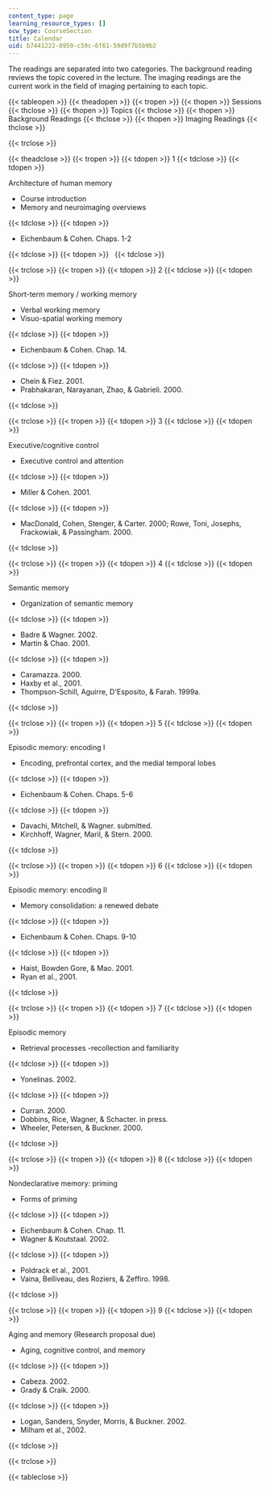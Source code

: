 ```yaml
---
content_type: page
learning_resource_types: []
ocw_type: CourseSection
title: Calendar
uid: b7441222-0959-c59c-6f61-59d9f7b5b9b2
---
```


The readings are separated into two categories. The background reading reviews the topic covered in the lecture. The imaging readings are the current work in the field of imaging pertaining to each topic.

{{< tableopen >}}
{{< theadopen >}}
{{< tropen >}}
{{< thopen >}}
Sessions
{{< thclose >}}
{{< thopen >}}
Topics
{{< thclose >}}
{{< thopen >}}
Background Readings
{{< thclose >}}
{{< thopen >}}
Imaging Readings
{{< thclose >}}

{{< trclose >}}

{{< theadclose >}}
{{< tropen >}}
{{< tdopen >}}
1
{{< tdclose >}}
{{< tdopen >}}


Architecture of human memory

*   Course introduction
*   Memory and neuroimaging overviews


{{< tdclose >}}
{{< tdopen >}}


*   Eichenbaum & Cohen. Chaps. 1-2


{{< tdclose >}}
{{< tdopen >}}
 
{{< tdclose >}}

{{< trclose >}}
{{< tropen >}}
{{< tdopen >}}
2
{{< tdclose >}}
{{< tdopen >}}


Short-term memory / working memory

*   Verbal working memory
*   Visuo-spatial working memory


{{< tdclose >}}
{{< tdopen >}}


*   Eichenbaum & Cohen. Chap. 14.


{{< tdclose >}}
{{< tdopen >}}


*   Chein & Fiez. 2001.
*   Prabhakaran, Narayanan, Zhao, & Gabrieli. 2000.


{{< tdclose >}}

{{< trclose >}}
{{< tropen >}}
{{< tdopen >}}
3
{{< tdclose >}}
{{< tdopen >}}


Executive/cognitive control

*   Executive control and attention


{{< tdclose >}}
{{< tdopen >}}


*   Miller & Cohen. 2001.


{{< tdclose >}}
{{< tdopen >}}


*   MacDonald, Cohen, Stenger, & Carter. 2000; Rowe, Toni, Josephs, Frackowiak, & Passingham. 2000.


{{< tdclose >}}

{{< trclose >}}
{{< tropen >}}
{{< tdopen >}}
4
{{< tdclose >}}
{{< tdopen >}}


Semantic memory

*   Organization of semantic memory


{{< tdclose >}}
{{< tdopen >}}


*   Badre & Wagner. 2002.
*   Martin & Chao. 2001.


{{< tdclose >}}
{{< tdopen >}}


*   Caramazza. 2000.
*   Haxby et al., 2001.
*   Thompson-Schill, Aguirre, D'Esposito, & Farah. 1999a.


{{< tdclose >}}

{{< trclose >}}
{{< tropen >}}
{{< tdopen >}}
5
{{< tdclose >}}
{{< tdopen >}}


Episodic memory: encoding I

*   Encoding, prefrontal cortex, and the medial temporal lobes


{{< tdclose >}}
{{< tdopen >}}


*   Eichenbaum & Cohen. Chaps. 5-6


{{< tdclose >}}
{{< tdopen >}}


*   Davachi, Mitchell, & Wagner. submitted.
*   Kirchhoff, Wagner, Maril, & Stern. 2000.


{{< tdclose >}}

{{< trclose >}}
{{< tropen >}}
{{< tdopen >}}
6
{{< tdclose >}}
{{< tdopen >}}


Episodic memory: encoding II

*   Memory consolidation: a renewed debate


{{< tdclose >}}
{{< tdopen >}}


*   Eichenbaum & Cohen. Chaps. 9-10


{{< tdclose >}}
{{< tdopen >}}


*   Haist, Bowden Gore, & Mao. 2001.
*   Ryan et al., 2001.


{{< tdclose >}}

{{< trclose >}}
{{< tropen >}}
{{< tdopen >}}
7
{{< tdclose >}}
{{< tdopen >}}


Episodic memory

*   Retrieval processes -recollection and familiarity


{{< tdclose >}}
{{< tdopen >}}


*   Yonelinas. 2002.


{{< tdclose >}}
{{< tdopen >}}


*   Curran. 2000.
*   Dobbins, Rice, Wagner, & Schacter. in press.
*   Wheeler, Petersen, & Buckner. 2000.


{{< tdclose >}}

{{< trclose >}}
{{< tropen >}}
{{< tdopen >}}
8
{{< tdclose >}}
{{< tdopen >}}


Nondeclarative memory: priming

*   Forms of priming


{{< tdclose >}}
{{< tdopen >}}


*   Eichenbaum & Cohen. Chap. 11.
*   Wagner & Koutstaal. 2002.


{{< tdclose >}}
{{< tdopen >}}


*   Poldrack et al., 2001.
*   Vaina, Belliveau, des Roziers, & Zeffiro. 1998.


{{< tdclose >}}

{{< trclose >}}
{{< tropen >}}
{{< tdopen >}}
9
{{< tdclose >}}
{{< tdopen >}}


Aging and memory (Research proposal due)

*   Aging, cognitive control, and memory


{{< tdclose >}}
{{< tdopen >}}


*   Cabeza. 2002.
*   Grady & Craik. 2000.


{{< tdclose >}}
{{< tdopen >}}


*   Logan, Sanders, Snyder, Morris, & Buckner. 2002.
*   Milham et al., 2002.


{{< tdclose >}}

{{< trclose >}}

{{< tableclose >}}